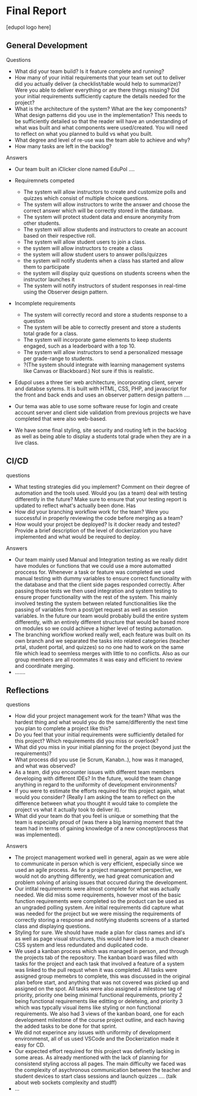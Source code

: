 # Final Report

[edupol logo here]

## General Development

Questions
- What did your team build? Is it feature complete and running?
- How many of your initial requirements that your team set out to deliver did you actually deliver (a checklist/table would help to summarize)?  Were you able to deliver everything or are there things missing?  Did your initial requirements sufficiently capture the details needed for the project?
- What is the architecture of the system?  What are the key components?   What design patterns did you use in the implementation?  This needs to be sufficiently detailed so that the reader will have an understanding of what was built and what components were used/created.  You will need to reflect on what you planned to build vs what you built.
- What degree and level of re-use was the team able to achieve and why?
- How many tasks are left in the backlog?

Answers
- Our team built an iClicker clone named EduPol ....

- Requiremnets competed 
  - The system will allow instructors to create and customize polls and quizzes which consist of multiple choice questions.
  - The system will allow instructors to write the answer and choose the correct answer which will be correctly stored in the database.
  - The system will protect student data and ensure anonymity from other students.
  - The system will allow students and instructors to create an account based on their respective roll.
  - The system will allow student users to join a class.
  - the system will allow instructors to create a class
  - the system will allow student users to answer polls/quizzes
  - the system will notify students when a class has started and allow them to participate
  - the system will display quiz questions on students screens when the instructor launches it
  - The system will notify instructors of student responses in real-time using the Observer design pattern. 

- Incomplete requirements 
  - The system will correctly record and store a students response to a question
  - The system will be able to correctly present and store a students total grade for a class.
  - The system will incorporate game elements to keep students engaged, such as a leaderboard with a top 10.
  - The system will allow instructors to send a personalized message per grade-range to students.
  - ?(The system should integrate with learning management systems like Canvas or Blackboard.) Not sure if this is realistic.


- Edupol uses a three tier web architecture, incorporating client, server and databse sytems. It is built with HTML, CSS, PHP, and javascript for the front and back ends and uses an observer pattern design pattern ....

- Our tema was able to use some software reuse for login and create account server and client side validation from previous projects we have completed that were also web-based. 

- We have some final styling, site security and routing left in the backlog as well as being able to display a students total grade when they are in a live class. 

## CI/CD
questions 
- What testing strategies did you implement?  Comment on their degree of automation and the tools used.    Would you (as a team) deal with testing differently in the future?  Make sure to ensure that your testing report is updated to reflect what's actually been done.  Has
- How did your branching workflow work for the team?  Were you successful in properly reviewing the code before merging as a team?
- How would your project be deployed?  Is it docker ready and tested?  Provide a brief description of the level of dockerization you have implemented and what would be required to deploy.
 
 Answers
 - Our team mainly used Manual and Integration testing as we really didnt have modules or functions that we could use a more automatted proccess for. Whenever a task or feature was completed we used manual testing with dummy variables to ensure correct functionality with the database and that the client side pages responded correctly. After passing those tests we then used integration and system testing to ensure proper functionality with the rest of the system. This mainly involved testing the system between related functionalities like the passing of variables from a post/get request as well as session variables. In the future our team would probably build the entire system differently, with an entirely different structure that would be based more on modules so we could achieve a higher level of testing automation.
 - The branching workflow worked really well, each feature was built on its own branch and we separated the tasks into related categories (teacher prtal, student portal, and quizzes) so no one had to work on the same file which lead to seemless merges with little to no conflicts. Also as our group members are all roommates it was easy and efficient to review and coordinate merging.
 - .......

## Reflections

questions
- How did your project management work for the team?  What was the hardest thing and what would you do the same/differently the next time you plan to complete a project like this? 
- Do you feel that your initial requirements were sufficiently detailed for this project?  Which requirements did you miss or overlook?
- What did you miss in your initial planning for the project (beyond just the requirements)?
- What process did you use (ie Scrum, Kanabn..), how was it managed, and what was observed? 
- As a team, did you encounter issues with different team members developing with different IDEs?  In the future, would the team change anything in regard to the uniformity of development environments?
- If you were to estimate the efforts required for this project again, what would you consider?  (Really I am asking the team to reflect on the difference between what you thought it would take to complete the project vs what it actually took to deliver it).   
- What did your team do that you feel is unique or something that the team is especially proud of (was there a big learning moment that the team had in terms of gaining knowledge of a new concept/process that was implemented).

Answers
- The project management worked well in general, again as we were able to communicate in person which is very efficient, especially since we used an agile process. As for a project management perspective, we would not do anything differently, we had great comunication and problem solving of arising issues that occured during the development.
- Our intital requirements were almost complete for what was actually needed. We did miss some requirements, however most of the basic function requirements were completed so the product can be used as an ungraded polling system. Are initial requirements did capture what was needed for the project but we were missing the requirements of correctly storing a response and notifying students screens of a started class and displaying questions.
- Styling for sure. We should have made a plan for class names and id's as well as page visual structures, this would have led to a much cleaner CSS system and less redundated and duplicated code. 
- We used a kanban process which was managed in person, and through the projects tab of the repository. The kanban board was filled with tasks for the project and each task that involved a feature of a system was linked to the pull requst when it was completed. All tasks were assigned group memebrs to complete, this was discussed in the original plan before start, and anything that was not covered was picked up and assigned on the spot. All tasks were also assigned a milestone tag of priority, priority one being minimal functional requirements, priority 2 being functional requirements like editting or deleteing, and priority 3 which was typcally visual items like styling or non functional requirements. We also had 3 views of the kanban board, one for each development milestone of the course project outline, and each having the added tasks to be done for that sprint. 
- We did not experince any issues with uniformity of development environmenst, all of us used VSCode and the Dockerization made it easy for CD.
- Our expected effort required for this project was definetly lacking in some areas. As already mentioned with the lack of planning for consistend styling accross all pages. The main difficulty we faced was the complexity of asychronous communication between the teacher and student devices to start class sessions and launch quizzes .... (talk about web sockets complexity and studff)
- ...

